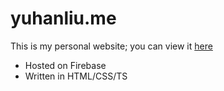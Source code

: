 # yuhanliu.me

This is my personal website; you can view it [here](yuhanliu.me)

- Hosted on Firebase
- Written in HTML/CSS/TS
